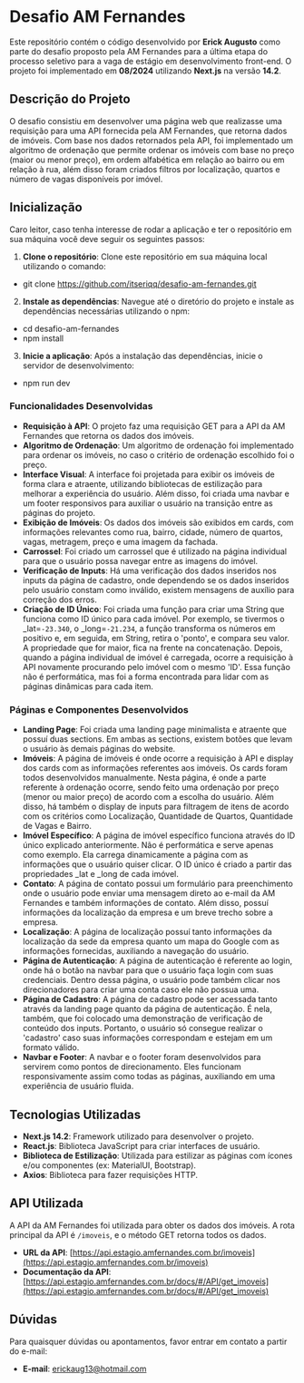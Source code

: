 # Desafio AM Fernandes

Este repositório contém o código desenvolvido por **Erick Augusto** como parte do desafio proposto pela AM Fernandes para a última etapa do processo seletivo para a vaga de estágio em desenvolvimento front-end. O projeto foi implementado em **08/2024** utilizando **Next.js** na versão **14.2**.

## Descrição do Projeto

O desafio consistiu em desenvolver uma página web que realizasse uma requisição para uma API fornecida pela AM Fernandes, que retorna dados de imóveis. Com base nos dados retornados pela API, foi implementado um algoritmo de ordenação que permite ordenar os imóveis com base no preço (maior ou menor preço), em ordem alfabética em relação ao bairro ou em relação à rua, além disso foram criados filtros por localização, quartos e número de vagas disponíveis por imóvel.

## Inicialização

Caro leitor, caso tenha interesse de rodar a aplicação e ter o repositório em sua máquina você deve seguir os seguintes passos:

1. **Clone o repositório**: Clone este repositório em sua máquina local utilizando o comando:

 - git clone https://github.com/itseriqq/desafio-am-fernandes.git

2. **Instale as dependências**: Navegue até o diretório do projeto e instale as dependências necessárias utilizando o npm:

 - cd desafio-am-fernandes
 - npm install 

3. **Inicie a aplicação**: Após a instalação das dependências, inicie o servidor de desenvolvimento:

 - npm run dev

### Funcionalidades Desenvolvidas

- **Requisição à API**: O projeto faz uma requisição GET para a API da AM Fernandes que retorna os dados dos imóveis.
- **Algoritmo de Ordenação**: Um algoritmo de ordenação foi implementado para ordenar os imóveis, no caso o critério de ordenação escolhido foi o preço.
- **Interface Visual**: A interface foi projetada para exibir os imóveis de forma clara e atraente, utilizando bibliotecas de estilização para melhorar a experiência do usuário. Além disso, foi criada uma navbar e um footer responsivos para auxiliar o usuário na transição entre as páginas do projeto.  
- **Exibição de Imóveis**: Os dados dos imóveis são exibidos em cards, com informações relevantes como rua, bairro, cidade, número de quartos, vagas, metragem, preço e uma imagem da fachada.
- **Carrossel**: Foi criado um carrossel que é utilizado na página individual para que o usuário possa navegar entre as imagens do imóvel.
- **Verificação de Inputs**: Há uma verificação dos dados inseridos nos inputs da página de cadastro, onde dependendo se os dados inseridos pelo usuário constam como inválido, existem mensagens de auxílio para correção dos erros.
- **Criação de ID Único**: Foi criada uma função para criar uma String que funciona como ID único para cada imóvel. Por exemplo, se tivermos o _lat=`-23.340`, o _long=`-21.234`, a função transforma os números em positivo e, em seguida, em String, retira o 'ponto', e compara seu valor. A propriedade que for maior, fica na frente na concatenação. Depois, quando a página individual de imóvel é carregada, ocorre a requisição à API novamente procurando pelo imóvel com o mesmo 'ID'. Essa função não é performática, mas foi a forma encontrada para lidar com as páginas dinâmicas para cada item.

### Páginas e Componentes Desenvolvidos

- **Landing Page**: Foi criada uma landing page minimalista e atraente que possuí duas sections. Em ambas as sections, existem botões que levam o usuário às demais páginas do website.
- **Imóveis**: A página de imóveis é onde ocorre a requisição à API e display dos cards com as informações referentes aos imóveis. Os cards foram todos desenvolvidos manualmente. Nesta página, é onde a parte referente à ordenação ocorre, sendo feito uma ordenação por preço (menor ou maior preço) de acordo com a escolha do usuário. Além disso, há também o display de inputs para filtragem de itens de acordo com os critérios como Localização, Quantidade de Quartos, Quantidade de Vagas e Bairro.
- **Imóvel Específico**: A página de imóvel específico funciona através do ID único explicado anteriormente. Não é performática e serve apenas como exemplo. Ela carrega dinamicamente a página com as informações que o usuário quiser clicar. O ID único é criado a partir das propriedades _lat e _long de cada imóvel. 
- **Contato**: A página de contato possui um formulário para preenchimento onde o usuário pode enviar uma mensagem direto ao e-mail da AM Fernandes e também informações de contato. Além disso, possuí informações da localização da empresa e um breve trecho sobre a empresa.
- **Localização**: A página de localização possuí tanto informações da localização da sede da empresa quanto um mapa do Google com as informações fornecidas, auxiliando a navegação do usuário.
- **Página de Autenticação**: A página de autenticação é referente ao login, onde há o botão na navbar para que o usuário faça login com suas credenciais. Dentro dessa página, o usuário pode também clicar nos direcionadores para criar uma conta caso ele não possua uma.
- **Página de Cadastro**: A página de cadastro pode ser acessada tanto através da landing page quanto da página de autenticação. É nela, também, que foi colocado uma demonstração de verificação de conteúdo dos inputs. Portanto, o usuário só consegue realizar o 'cadastro' caso suas informações correspondam e estejam em um formato válido.
- **Navbar e Footer**: A navbar e o footer foram desenvolvidos para servirem como pontos de direcionamento. Eles funcionam responsivamente assim como todas as páginas, auxiliando em uma experiência de usuário fluida.

## Tecnologias Utilizadas

- **Next.js 14.2**: Framework utilizado para desenvolver o projeto.
- **React.js**: Biblioteca JavaScript para criar interfaces de usuário.
- **Biblioteca de Estilização**: Utilizada para estilizar as páginas com ícones e/ou componentes (ex: MaterialUI, Bootstrap).
- **Axios**: Biblioteca para fazer requisições HTTP.

## API Utilizada

A API da AM Fernandes foi utilizada para obter os dados dos imóveis. A rota principal da API é `/imoveis`, e o método GET retorna todos os dados.

- **URL da API**: [https://api.estagio.amfernandes.com.br/imoveis](https://api.estagio.amfernandes.com.br/imoveis)
- **Documentação da API**: [https://api.estagio.amfernandes.com.br/docs/#/API/get_imoveis](https://api.estagio.amfernandes.com.br/docs/#/API/get_imoveis)

## Dúvidas

Para quaisquer dúvidas ou apontamentos, favor entrar em contato a partir do e-mail: 

- **E-mail**: erickaug13@hotmail.com
